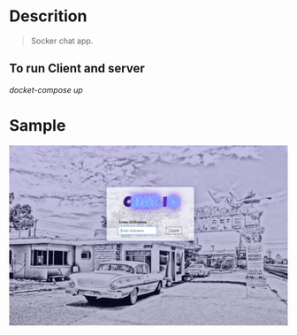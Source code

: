 # Descrition

> Socker chat app.

## To run Client and server

_docket-compose up_

# Sample

![Sample](Client/src/assets/sampleIMG.png)
